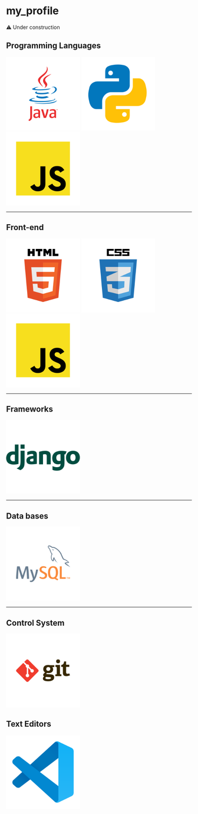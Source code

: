 # my_profile

:warning:
Under construction

## Programming Languages

<img src="images/languages/java.svg" width="200" />
<img src="images/languages/python.svg" width="200" />
<img src="images/languages/javascript.svg" width="200" />


_____

## Front-end
<img src="images/Frontend/html.svg" width="200"/>
<img src="images/Frontend/css.svg" width="200"/>
<img src="images/languages/javascript.svg" width="200"/>

_____

## Frameworks

<img src="images/Frameworks/django.svg" width="200" margin=0px/>

_____

## Data bases

<img src="images/Data bases/mysql.svg" width="200"/>

_____

## Control System

<img src="images/Control system/git.svg" width="200"/>

## Text Editors

<img src="images/Text editors/vscode.svg" width="200"/>
